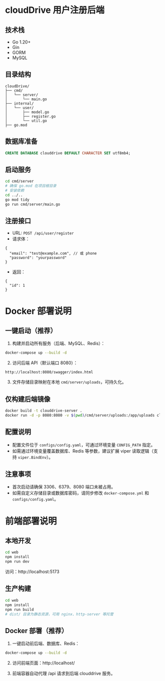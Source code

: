 # cloudDrive 用户注册后端

## 技术栈
- Go 1.20+
- Gin
- GORM
- MySQL

## 目录结构
```
cloudDrive/
├── cmd/
│   └── server/
│       └── main.go
├── internal/
│   └── user/
│       ├── model.go
│       ├── register.go
│       └── util.go
├── go.mod
```

## 数据库准备
```sql
CREATE DATABASE clouddrive DEFAULT CHARACTER SET utf8mb4;
```

## 启动服务
```bash
cd cmd/server
# 确保 go.mod 在项目根目录
# 安装依赖
cd ../..
go mod tidy
go run cmd/server/main.go
```

## 注册接口
- URL: `POST /api/user/register`
- 请求体：
```
{
  "email": "test@example.com", // 或 phone
  "password": "yourpassword"
}
```
- 返回：
```
{
  "id": 1
}
```

# Docker 部署说明

## 一键启动（推荐）

1. 构建并启动所有服务（后端、MySQL、Redis）：

```bash
docker-compose up --build -d
```

2. 访问后端 API（默认端口 8080）：

```
http://localhost:8080/swagger/index.html
```

3. 文件存储目录映射在本地 `cmd/server/uploads`，可持久化。

## 仅构建后端镜像

```bash
docker build -t clouddrive-server .
docker run -d -p 8080:8080 -v $(pwd)/cmd/server/uploads:/app/uploads clouddrive-server
```

## 配置说明
- 配置文件位于 `configs/config.yaml`，可通过环境变量 `CONFIG_PATH` 指定。
- 如需通过环境变量覆盖数据库、Redis 等参数，建议扩展 viper 读取逻辑（支持 `viper.BindEnv`）。

## 注意事项
- 首次启动请确保 3306、6379、8080 端口未被占用。
- 如需自定义存储目录或数据库密码，请同步修改 `docker-compose.yml` 和 `configs/config.yaml`。

# 前端部署说明

## 本地开发

```bash
cd web
npm install
npm run dev
```

访问：http://localhost:5173

## 生产构建

```bash
cd web
npm install
npm run build
# dist/ 目录为静态资源，可用 nginx、http-server 等托管
```

## Docker 部署（推荐）

1. 一键启动前后端、数据库、Redis：

```bash
docker-compose up --build -d
```

2. 访问前端页面：http://localhost/

3. 前端容器自动代理 /api 请求到后端 clouddrive 服务。 